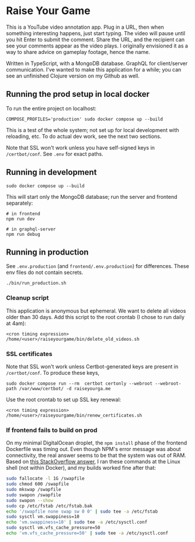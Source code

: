 # Raise Your Game

This is a YouTube video annotation app. Plug in a URL, then when something
interesting happens, just start typing. The video will pause until you hit Enter
to submit the comment. Share the URL, and the recipient can see your comments
appear as the video plays. I originally envisioned it as a way to share advice
on gameplay footage, hence the name.

Written in TypeScript, with a MongoDB database. GraphQL for client/server
communication. I've wanted to make this application for a while; you can see an
unfinished Clojure version on my Github as well.


## Running the prod setup in local docker

To run the entire project on localhost:

```
COMPOSE_PROFILES='production' sudo docker compose up --build
```

This is a test of the whole system; not set up for local development with
reloading, etc. To do actual dev work, see the next two sections.

Note that SSL won't work unless you have self-signed keys in `/certbot/conf`.
See `.env` for exact paths.

## Running in development

```
sudo docker compose up --build
```

This will start only the MongoDB database; run the server and frontend
separately:

```
# in frontend
npm run dev

# in graphql-server
npm run debug
```

## Running in production

See `.env.production` (and `frontend/.env.production`) for differences. These
env files do not contain secrets.

```
./bin/run_production.sh
```

### Cleanup script

This application is anonymous but ephemeral. We want to delete all videos older
than 30 days. Add this script to the root crontab (I chose to run daily at 4am):

```
<cron timing expression> /home/<user>/raiseyourgame/bin/delete_old_videos.sh
```

### SSL certificates

Note that SSL won't work unless Certbot-generated keys are present in
`/certbot/conf`. To produce these keys,

```
sudo docker compose run --rm  certbot certonly --webroot --webroot-path /var/www/certbot/ -d raiseyourga.me
```

Use the root crontab to set up SSL key renewal:
```
<cron timing expression> /home/<user>/raiseyourgame/bin/renew_certificates.sh
```

### If frontend fails to build on prod

On my minimal DigitalOcean droplet, the `npm install` phase of the frontend
Dockerfile was timing out. Even though NPM's error message was about
connectivity, the real answer seems to be that the system was out of RAM.
Based on [this StackOverflow answer](https://stackoverflow.com/questions/49228066/npm-install-via-digital-ocean-gets-killed),
I ran these commands at the Linux shell (not within Docker), and my builds
worked fine after that:

```sh
sudo fallocate -l 1G /swapfile
sudo chmod 600 /swapfile
sudo mkswap /swapfile
sudo swapon /swapfile
sudo swapon --show
sudo cp /etc/fstab /etc/fstab.bak
echo '/swapfile none swap sw 0 0' | sudo tee -a /etc/fstab
sudo sysctl vm.swappiness=10
echo 'vm.swappiness=10' | sudo tee -a /etc/sysctl.conf
sudo sysctl vm.vfs_cache_pressure=50
echo 'vm.vfs_cache_pressure=50' | sudo tee -a /etc/sysctl.conf
```
